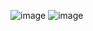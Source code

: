 ![image](https://user-images.githubusercontent.com/77222540/214556672-e60df0f5-435a-4496-9797-e33346ed4fe7.png)
![image](https://user-images.githubusercontent.com/77222540/214556738-9205d943-07c9-4e71-8d34-c8cbab4574c8.png)
